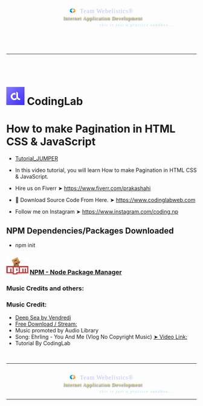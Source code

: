 <br />
<header style="display: inline-block;
               flex-flow: column;
               flex-direction: column;
               width: 100%;
               align-items: center;
               margin-left: auto;
               margin-right: auto;"
>
<img src="./src/images/tw_brackets.svg"
     style="display: inline-flex;
            margin-left: auto;
            margin-right: auto;
            width: 3%;"
 ></img>
<h4 style="display: inline-flex; 
           margin: 0em 0em -3em 0.5em;
           font-family: Chango;
           font-size: 16px;
           font-weight: 100;
           text-shadow: 0px 0px 38px #ccc;
           color: hsla(239, 79%, 86%, 0.998);
           letter-spacing: 1px;"
>Team Webelistics®️</h4>
<br />
<h4 style="display: inline-flex; 
           margin: 0em 0em 0em 0.5em;
           flex-flow: row;
           flex-direction: row;
           font-family: Source Code Pro;
           font-size: 13px;
           font-weight: 200;
           text-shadow: 1px 2px 3px hsla(0, 0%, 0%, 0.998);
           color: hsla(54, 77%, 75%, 0.993);
           letter-spacing: 1px;"
>Internet Application Development</h4>
<p style="display: inline-flex;
           margin: -3em -1em 0em 35%;
           flex-flow: column;
           flex-direction: column;
           font-family: Source Code Pro;
           font-size: 10px;
           font-weight: 200;
           font-style: italic;
           text-shadow: 0px 0px 18px #ccc;
           color: hsla(187, 52%, 80%, 0.986);
           letter-spacing: 2px;"
>this is just a practice sandbox...</p>
</header>

<hr />
<br />
<br />

# ![CodingLab_Logo](/src/images/codinglabTitle.png) CodingLab

# How to make Pagination in HTML CSS & JavaScript

-   [Tutorial_JUMPER](https://www.youtube.com/watch?v=kJj8RR3SNTc)
-   In this video tutorial, you will learn How to make Pagination in HTML CSS & JavaScript.
-   Hire us on Fiverr ➤ https://www.fiverr.com/prakashahi

-   📁 Download Source Code From Here. ➤ https://www.codinglabweb.com

-   Follow me on Instagram ➤ https://www.instagram.com/coding.np

## NPM Dependencies/Packages Downloaded

-   npm init

### ![NPM_Logo](/src/images/npm-small.png) [NPM - Node Package Manager](https://www.npmjs.com/)

### Music Credits and others:

### Music Credit:

-   [ Deep Sea by Vendredi](https://soundcloud.com/vendrediduo)
-   [Free Download / Stream:](http://bit.ly/-deep-sea)
-   Music promoted by Audio Library
-   Song: Ehrling - You And Me (Vlog No Copyright Music) [➤ Video Link:](https://www.youtube.com/watch?v=8HJSl7AiJNg&t=0s)
-   Tutorial By CodingLab
<br />
<hr />
<header style="display: inline-block;
               margin: 1em auto 0em auto;
               flex-flow: column;
               flex-direction: column;
               width: 100%;
               align-items: center;"
><img src="./src/images/tw_brackets.svg"
      style="display: inline-flex;
             margin-left: auto;
             margin-right: auto;
             width: 3%;"
></img>
<h4 style="display: inline-flex; 
           margin: 0em 0em -3em 0.5em;
           font-family: Chango;
           font-size: 16px;
           font-weight: 100;
           text-shadow: 0px 0px 38px #ccc;
           color: hsla(239, 79%, 86%, 0.998);
           letter-spacing: 1px;"
>Team Webelistics®️</h4>
<br />
<h4 style="display: inline-flex; 
           margin: 0em 0em 0em 0.5em;
           flex-flow: row;
           flex-direction: row;
           font-family: Source Code Pro;
           font-size: 13px;
           font-weight: 200;
           text-shadow: 1px 2px 3px hsla(0, 0%, 0%, 0.998);
           color: hsla(54, 77%, 75%, 0.993);
           letter-spacing: 1px;"
>Internet Application Development</h4>
<p style="display: inline-flex;
           margin: -3em -1em 0em 35%;
           flex-flow: column;
           flex-direction: column;
           font-family: Source Code Pro;
           font-size: 10px;
           font-weight: 200;
           font-style: italic;
           text-shadow: 0px 0px 18px #ccc;
           color: hsla(187, 52%, 80%, 0.986);
           letter-spacing: 2px;"
>this is just a practice sandbox...</p>
</header>
<hr />
